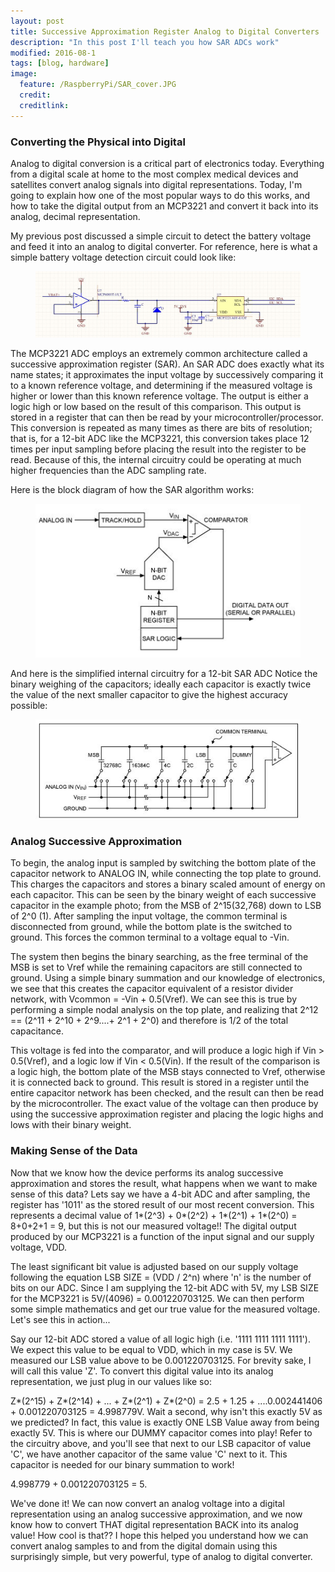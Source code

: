 ```yaml
---
layout: post
title: Successive Approximation Register Analog to Digital Converters
description: "In this post I'll teach you how SAR ADCs work"
modified: 2016-08-1
tags: [blog, hardware]
image:
  feature: /RaspberryPi/SAR_cover.JPG
  credit: 
  creditlink:
---
```


### Converting the Physical into Digital

Analog to digital conversion is a critical part of electronics today. Everything from a digital scale at home to the most complex medical devices and satellites convert analog signals into digital representations. Today, I'm going to explain how one of the most popular ways to do this works, and how to take the digital output from an MCP3221 and convert it back into its analog, decimal representation.

My previous post discussed a simple circuit to detect the battery voltage and feed it into an analog to digital converter. For reference, here is what a simple battery voltage detection circuit could look like:

<figure>
	<a href="http://adamw88.github.io/images/RaspberryPi/MCP3221_with_clamp.JPG"><img src="/images/RaspberryPi/MCP3221_with_clamp.JPG"></a>
</figure>

The MCP3221 ADC employs an extremely common architecture called a successive approximation register (SAR). An SAR ADC does exactly what its name states; it approximates the input voltage by successively comparing it to a known reference voltage, and determining if the measured voltage is higher or lower than this known reference voltage. The output is either a logic high or low based on the result of this comparison. This output is stored in a register that can then be read by your microcontroller/processor. This conversion is repeated as many times as there are bits of resolution; that is, for a 12-bit ADC like the MCP3221, this conversion takes place 12 times per input sampling before placing the result into the register to be read. Because of this, the internal circuitry could be operating at much higher frequencies than the ADC sampling rate.

Here is the block diagram of how the SAR algorithm works:

<figure>
	<a href="http://adamw88.github.io/images/RaspberryPi/sar-block-diagram.JPG"><img src="/images/RaspberryPi/sar-block-diagram.JPG"></a>
</figure>

And here is the simplified internal circuitry for a 12-bit SAR ADC Notice the binary weighing of the capacitors; ideally each capacitor is exactly twice the value of the next smaller capacitor to give the highest accuracy possible:

<figure>
	<a href="http://adamw88.github.io/images/RaspberryPi/SAR_circuit.JPG"><img src="/images/RaspberryPi/SAR_circuit.JPG"></a>
</figure>

### Analog Successive Approximation

To begin, the analog input is sampled by switching the bottom plate of the capacitor network to ANALOG IN, while connecting the top plate to ground. This charges the capacitors and stores a binary scaled amount of energy on each capacitor. This can be seen by the binary weight of each successive capacitor in the example photo; from the MSB of 2^15(32,768) down to LSB of 2^0 (1). After sampling the input voltage, the common terminal is disconnected from ground, while the bottom plate is the switched to ground. This forces the common terminal to a voltage equal to -Vin.

The system then begins the binary searching, as the free terminal of the MSB is set to Vref while the remaining capacitors are still connected to ground. Using a simple binary summation and our knowledge of electronics, we see that this creates the capacitor equivalent of a resistor divider network, with Vcommon = -Vin + 0.5(Vref). We can see this is true by performing a simple nodal analysis on the top plate, and realizing that 2^12 == (2^11 + 2^10 + 2^9....+ 2^1 + 2^0) and therefore is 1/2 of the total capacitance.

This voltage is fed into the comparator, and will produce a logic high if Vin > 0.5(Vref), and a logic low if Vin < 0.5(Vin). If the result of the comparison is a logic high, the bottom plate of the MSB stays connected to Vref, otherwise it is connected back to ground. This result is stored in a register until the entire capacitor network has been checked, and the result can then be read by the microcontroller. The exact value of the voltage can then produce by using the successive approximation register and placing the logic highs and lows with their binary weight.

### Making Sense of the Data

Now that we know how the device performs its analog successive approximation and stores the result, what happens when we want to make sense of this data? Lets say we have a 4-bit ADC and after sampling, the register has '1011' as the stored result of our most recent conversion. This represents a decimal value of 1*(2^3) + 0*(2^2) + 1*(2^1) + 1*(2^0) = 8+0+2+1 = 9, but this is not our measured voltage!! The digital output produced by our MCP3221 is a function of the input signal and our supply voltage, VDD.

The least significant bit value is adjusted based on our supply voltage following the equation LSB SIZE = (VDD / 2^n) where 'n' is the number of bits on our ADC. Since I am supplying the 12-bit ADC with 5V, my LSB SIZE for the MCP3221 is 5V/(4096) = 0.001220703125. We can then perform some simple mathematics and get our true value for the measured voltage. Let's see this in action...

Say our 12-bit ADC stored a value of all logic high (i.e. '1111 1111 1111 1111'). We expect this value to be equal to VDD, which in my case is 5V. We measured our LSB value above to be 0.001220703125. For brevity sake, I will call this value 'Z'. To convert this digital value into its analog representation, we just plug in our values like so:

Z*(2^15) + Z*(2^14) + ... + Z*(2^1) + Z*(2^0) = 2.5 + 1.25 + ....0.002441406 + 0.001220703125 = 4.998779V. Wait a second, why isn't this exactly 5V as we predicted? In fact, this value is exactly ONE LSB Value away from being exactly 5V. This is where our DUMMY capacitor comes into play! Refer to the circuitry above, and you'll see that next to our LSB capacitor of value 'C', we have another capacitor of the same value 'C' next to it. This capacitor is needed for our binary summation to work!

4.998779 + 0.001220703125 = 5.

We've done it! We can now convert an analog voltage into a digital representation using an analog successive approximation, and we now know how to convert THAT digital representation BACK into its analog value! How cool is that?? I hope this helped you understand how we can convert analog samples to and from the digital domain using this surprisingly simple, but very powerful, type of analog to digital converter.